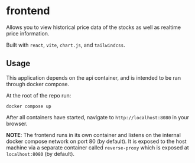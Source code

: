 # frontend

Allows you to view historical price data of the stocks as well as realtime price information. 

Built with `react`, `vite`, `chart.js`, and `tailwindcss`. 

## Usage

This application depends on the api container, and is intended to be ran through docker compose.

At the root of the repo run:

```
docker compose up
```

After all containers have started, navigate to `http://localhost:8080` in your browser.

**NOTE**: The frontend runs in its own container and listens on the internal docker compose network on port 80 (by default). It is exposed to the host machine via a separate container called `reverse-proxy` which is exposed at `localhost:8080` (by default).